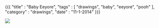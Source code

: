 {{{
    "title"    : "Baby Eeyore",
    "tags"     : [ "drawings", "baby", "eeyore", "pooh" ],
    "category" : "drawings",
    "date"     : "11-1-2014"
}}}

<img src="../img/posts/eeyore.jpg"/>
